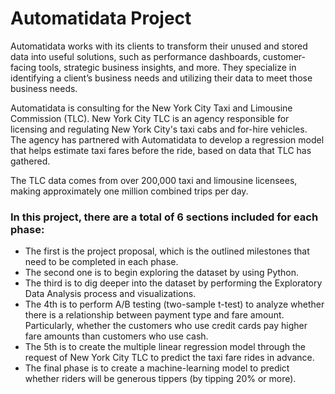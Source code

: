 # **Automatidata Project**

Automatidata works with its clients to transform their unused and stored data into useful solutions, such as performance dashboards, customer-facing tools, strategic business insights, and more. They specialize in identifying a client’s business needs and utilizing their data to meet those business needs. 

Automatidata is consulting for the New York City Taxi and Limousine Commission (TLC). New York City TLC is an agency responsible for licensing and regulating New York City's taxi cabs and for-hire vehicles. The agency has partnered with Automatidata to develop a regression model that helps estimate taxi fares before the ride, based on data that TLC has gathered. 

The TLC data comes from over 200,000 taxi and limousine licensees, making approximately one million combined trips per day. 

### **In this project, there are a total of 6 sections included for each phase:** 
* The first is the project proposal, which is the outlined milestones that need to be completed in each phase. 
* The second one is to begin exploring the dataset by using Python. 
* The third is to dig deeper into the dataset by performing the Exploratory Data Analysis process and visualizations. 
* The 4th is to perform A/B testing (two-sample t-test) to analyze whether there is a relationship between payment type and fare amount. Particularly, whether the customers who use credit cards pay higher fare amounts than customers who use cash.
* The 5th is to create the multiple linear regression model through the request of New York City TLC to predict the taxi fare rides in advance. 
* The final phase is to create a machine-learning model to predict whether riders will be generous tippers (by tipping 20% or more).
